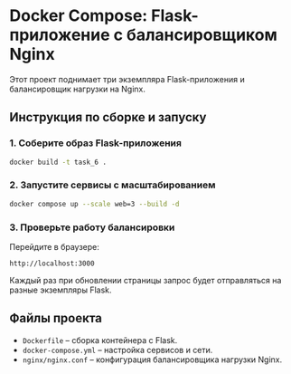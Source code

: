 # Docker Compose: Flask-приложение с балансировщиком Nginx

Этот проект поднимает три экземпляра Flask-приложения и балансировщик нагрузки на Nginx.

## Инструкция по сборке и запуску

### 1. Соберите образ Flask-приложения
```sh
docker build -t task_6 .
```

### 2. Запустите сервисы с масштабированием
```sh
docker compose up --scale web=3 --build -d
```

### 3. Проверьте работу балансировки
Перейдите в браузере:
```
http://localhost:3000
```
Каждый раз при обновлении страницы запрос будет отправляться на разные экземпляры Flask.

## Файлы проекта

- `Dockerfile` – сборка контейнера с Flask.
- `docker-compose.yml` – настройка сервисов и сети.
- `nginx/nginx.conf` – конфигурация балансировщика нагрузки Nginx.